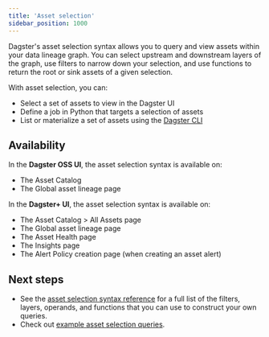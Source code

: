 ```yaml
---
title: 'Asset selection'
sidebar_position: 1000
---
```


Dagster's asset selection syntax allows you to query and view assets within your data lineage graph. You can select upstream and downstream layers of the graph, use filters to narrow down your selection, and use functions to return the root or sink assets of a given selection.

With asset selection, you can:

- Select a set of assets to view in the Dagster UI
- Define a job in Python that targets a selection of assets
- List or materialize a set of assets using the [Dagster CLI](https://docs.dagster.io/api/python-api/cli#dagster-asset)

## Availability

In the **Dagster OSS UI**, the asset selection syntax is available on:

- The Asset Catalog
- The Global asset lineage page

In the **Dagster+ UI**, the asset selection syntax is available on:

- The Asset Catalog > All Assets page
- The Global asset lineage page
- The Asset Health page
- The Insights page
- The Alert Policy creation page (when creating an asset alert)

## Next steps

- See the [asset selection syntax reference](https://docs.dagster.io/guides/build/assets/asset-selection-syntax/reference) for a full list of the filters, layers, operands, and functions that you can use to construct your own queries.
- Check out [example asset selection queries](https://docs.dagster.io/guides/build/assets/asset-selection-syntax/examples).
